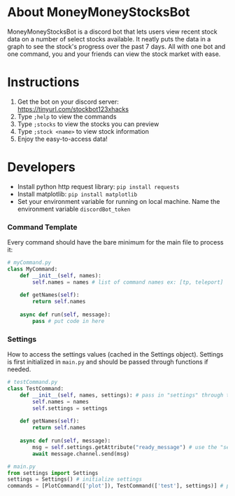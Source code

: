 
# About MoneyMoneyStocksBot
MoneyMoneyStocksBot is a discord bot that lets users view recent stock data on a number of select stocks available. It neatly puts the data in a graph to see the stock's progress over the past 7 days. All with one bot and one command, you and your friends can view the stock market with ease.

# Instructions
1. Get the bot on your discord server: https://tinyurl.com/stockbot123xhacks 
2. Type `;help` to view the commands
3. Type `;stocks` to view the stocks you can preview
4. Type `;stock <name>` to view stock information
5. Enjoy the easy-to-access data!

# Developers
- Install python http request library: `pip install requests`
- Install matplotlib: `pip install matplotlib`
- Set your environment variable for running on local machine. Name the environment variable `discordBot_token`

### Command Template
Every command should have the bare minimum for the main file to process it:
```py
# myCommand.py
class MyCommand:
    def __init__(self, names):
        self.names = names # list of command names ex: [tp, teleport]
        
    def getNames(self):
        return self.names
        
    async def run(self, message): 
        pass # put code in here
```

### Settings
How to access the settings values (cached in the Settings object). Settings is first initialized in `main.py` and should be passed through functions if needed.
```py
# testCommand.py
class TestCommand:
    def __init__(self, names, settings): # pass in "settings" through the constructor
        self.names = names
        self.settings = settings
        
    def getNames(self):
        return self.names
        
    async def run(self, message): 
        msg = self.settings.getAttribute("ready_message") # use the "settings" object as needed
        await message.channel.send(msg)

# main.py
from settings import Settings
settings = Settings() # initialize settings
commands = [PlotCommand(['plot']), TestCommand(['test'], settings)] # pass in settings into TestCommand(..,settings)
```
